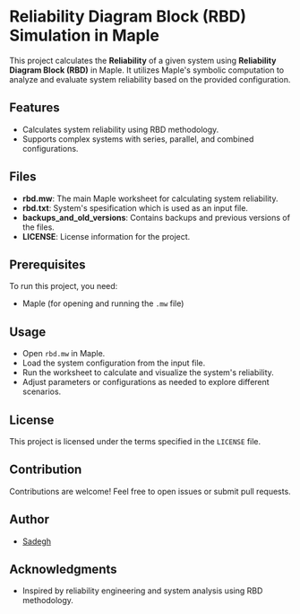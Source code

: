 # Reliability Diagram Block (RBD) Simulation in Maple

This project calculates the **Reliability** of a given system using **Reliability Diagram Block (RBD)** in Maple. It utilizes Maple's symbolic computation to analyze and evaluate system reliability based on the provided configuration.

## Features
- Calculates system reliability using RBD methodology.
- Supports complex systems with series, parallel, and combined configurations.

## Files
- **rbd.mw**: The main Maple worksheet for calculating system reliability.
- **rbd.txt**: System's spesification which is used as an input file.
- **backups_and_old_versions**: Contains backups and previous versions of the files.
- **LICENSE**: License information for the project.

## Prerequisites
To run this project, you need:
- Maple (for opening and running the `.mw` file)

## Usage
- Open `rbd.mw` in Maple.
- Load the system configuration from the input file.
- Run the worksheet to calculate and visualize the system's reliability.
- Adjust parameters or configurations as needed to explore different scenarios.

## License
This project is licensed under the terms specified in the `LICENSE` file.

## Contribution
Contributions are welcome! Feel free to open issues or submit pull requests.

## Author
- [Sadegh](https://github.com/sadegh15khedry)

## Acknowledgments
- Inspired by reliability engineering and system analysis using RBD methodology.
